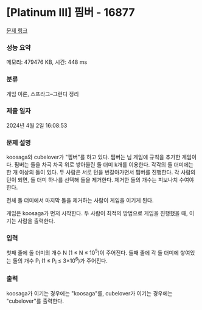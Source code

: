 # [Platinum III] 핌버 - 16877 

[문제 링크](https://www.acmicpc.net/problem/16877) 

### 성능 요약

메모리: 479476 KB, 시간: 448 ms

### 분류

게임 이론, 스프라그–그런디 정리

### 제출 일자

2024년 4월 2일 16:08:53

### 문제 설명

<p>koosaga와 cubelover가 "핌버"를 하고 있다. 핌버는 님 게임에 규칙을 추가한 게임이다. 핌버는 돌을 차곡 차곡 위로 쌓아올린 돌 더미 k개를 이용한다. 각각의 돌 더미에는 한 개 이상의 돌이 있다. 두 사람은 서로 턴을 번갈아가면서 핌버를 진행한다. 각 사람의 턴이 되면, 돌 더미 하나를 선택해 돌을 제거한다. 제거한 돌의 개수는 피보나치 수여야 한다.</p>

<p>전체 돌 더미에서 마지막 돌을 제거하는 사람이 게임을 이기게 된다. </p>

<p>게임은 koosaga가 먼저 시작한다. 두 사람이 최적의 방법으로 게임을 진행했을 때, 이기는 사람을 출력한다.</p>

### 입력 

 <p>첫째 줄에 돌 더미의 개수 N (1 ≤ N ≤ 10<sup>5</sup>)이 주어진다. 둘째 줄에 각 돌 더미에 쌓여있는 돌의 개수 P<sub>i</sub> (1 ≤ P<sub>i</sub> ≤ 3×10<sup>6</sup>)가 주어진다.</p>

### 출력 

 <p>koosaga가 이기는 경우에는 "koosaga"를, cubelover가 이기는 경우에는 "cubelover"를 출력한다.</p>

